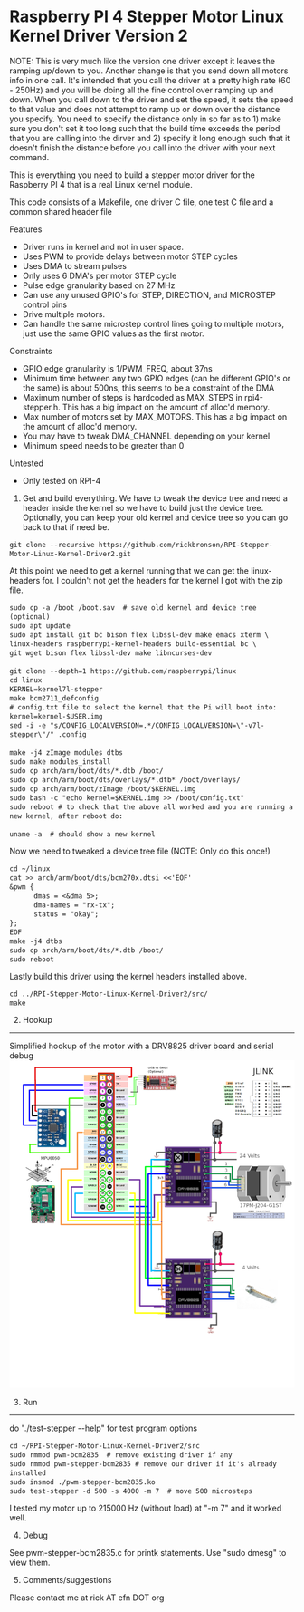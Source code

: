   Raspberry PI 4 Stepper Motor Linux Kernel Driver Version 2
==========================================

NOTE: This is very much like the version one driver except it leaves the ramping up/down to you.  Another change is that you send down all motors info in one call. It's intended that you call the driver at a pretty high rate (60 - 250Hz) and you will be doing all the fine control over ramping up and down.  When you call down to the driver and set the speed, it sets the speed to that value and does not attempt to ramp up or down over the distance you specify.  You need to specify the distance only in so far as to 1) make sure you don't set it too long such that the build time exceeds the period that you are calling into the dirver and 2) specify it long enough such that it doesn't finish the distance before you call into the driver with your next command.

This is everything you need to build a stepper motor driver for the Raspberry PI 4 that is a real Linux kernel module.

This code consists of a Makefile, one driver C file, one test C file and a common shared header file

Features

- Driver runs in kernel and not in user space.
- Uses PWM to provide delays between motor STEP cycles
- Uses DMA to stream pulses
- Only uses 6 DMA's per motor STEP cycle
- Pulse edge granularity based on 27 MHz
- Can use any unused GPIO's for STEP, DIRECTION, and MICROSTEP control pins
- Drive multiple motors.
- Can handle the same microstep control lines going to multiple motors, just use the same GPIO values as the first motor.

Constraints

- GPIO edge granularity is 1/PWM_FREQ, about 37ns
- Minimum time between any two GPIO edges (can be different GPIO's or the same) is about 500ns, this seems to be a constraint of the DMA
- Maximum number of steps is hardcoded as MAX_STEPS in rpi4-stepper.h.  This has a big impact on the amount of alloc'd memory.
- Max number of motors set by MAX_MOTORS.  This has a big impact on the amount of alloc'd memory.
- You may have to tweak DMA_CHANNEL depending on your kernel
- Minimum speed needs to be greater than 0

Untested
- Only tested on RPI-4

1. Get and build everything. We have to tweak the device tree and need a header inside the kernel so we have to build just the device tree.  Optionally, you can keep your old kernel and device tree so you can go back to that if need be.

```
git clone --recursive https://github.com/rickbronson/RPI-Stepper-Motor-Linux-Kernel-Driver2.git
```

  At this point we need to get a kernel running that we can get the linux-headers for.  I couldn't not get the headers for the kernel I got with the zip file.

```
sudo cp -a /boot /boot.sav  # save old kernel and device tree (optional)
sudo apt update
sudo apt install git bc bison flex libssl-dev make emacs xterm \
linux-headers raspberrypi-kernel-headers build-essential bc \
git wget bison flex libssl-dev make libncurses-dev

git clone --depth=1 https://github.com/raspberrypi/linux
cd linux
KERNEL=kernel7l-stepper
make bcm2711_defconfig
# config.txt file to select the kernel that the Pi will boot into: kernel=kernel-$USER.img
sed -i -e "s/CONFIG_LOCALVERSION=.*/CONFIG_LOCALVERSION=\"-v7l-stepper\"/" .config

make -j4 zImage modules dtbs
sudo make modules_install
sudo cp arch/arm/boot/dts/*.dtb /boot/
sudo cp arch/arm/boot/dts/overlays/*.dtb* /boot/overlays/
sudo cp arch/arm/boot/zImage /boot/$KERNEL.img
sudo bash -c "echo kernel=$KERNEL.img >> /boot/config.txt"
sudo reboot # to check that the above all worked and you are running a new kernel, after reboot do:

uname -a  # should show a new kernel

```

  Now we need to tweaked a device tree file (NOTE: Only do this once!)

```
cd ~/linux
cat >> arch/arm/boot/dts/bcm270x.dtsi <<'EOF'
&pwm {
      dmas = <&dma 5>;
      dma-names = "rx-tx";
      status = "okay";
};
EOF
make -j4 dtbs
sudo cp arch/arm/boot/dts/*.dtb /boot/
sudo reboot
```

  Lastly build this driver using the kernel headers installed above.

```
cd ../RPI-Stepper-Motor-Linux-Kernel-Driver2/src/
make
```

2. Hookup
--------------

Simplified hookup of the motor with a DRV8825 driver board and serial debug
![Motor hookup](https://github.com/rickbronson/RPI-Stepper-Motor-Linux-Kernel-Driver2/blob/master/docs/hardware/schematic12.png "Motor hookup")

3. Run
--------------

  do "./test-stepper --help" for test program options

```
cd ~/RPI-Stepper-Motor-Linux-Kernel-Driver2/src
sudo rmmod pwm-bcm2835  # remove existing driver if any
sudo rmmod pwm-stepper-bcm2835 # remove our driver if it's already installed
sudo insmod ./pwm-stepper-bcm2835.ko
sudo test-stepper -d 500 -s 4000 -m 7  # move 500 microsteps
```

  I tested my motor up to 215000 Hz (without load) at "-m 7" and it worked well.

4. Debug

  See pwm-stepper-bcm2835.c for printk statements.  Use "sudo dmesg" to view them.

5. Comments/suggestions

  Please contact me at rick AT efn DOT org
